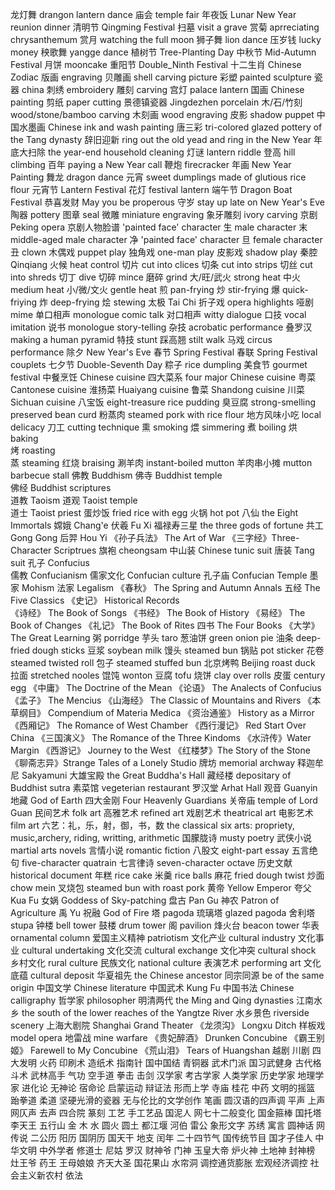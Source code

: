 龙灯舞 drangon lantern dance
庙会 temple fair
年夜饭 Lunar New Year reunion dinner
清明节 Qingming Festival
扫墓 visit a grave
赏菊 aprreciating chrysanthemum
赏月 watching the full moon
狮子舞 lion dance
压岁钱 lucky money
秧歌舞 yangge dance
植树节 Tree-Planting Day
中秋节 Mid-Autumn Festival
月饼 mooncake
重阳节 Double_Ninth Festival
十二生肖 Chinese Zodiac
版画 engraving
贝雕画 shell carving picture
彩塑 painted sculpture
瓷器 china
刺绣 embroidery
雕刻 carving
宫灯 palace lantern
国画 Chinese painting
剪纸 paper cutting
景德镇瓷器 Jingdezhen porcelain
木/石/竹刻 wood/stone/bamboo carving
木刻画 wood engraving
皮影 shadow puppet
中国水墨画 Chinese ink and wash painting
唐三彩 tri-colored glazed pottery of the Tang dynasty
辞旧迎新 ring out the old yead and ring in the New Year
年底大扫除 the year-end household cleaning
灯谜 lantern riddle
登高 hill climbing
百年 paying a New Year call
鞭炮 firecracker
年画 New Year Painting
舞龙 dragon dance
元宵 sweet dumplings made of glutious rice flour
元宵节 Lantern Festival
花灯 festival lantern
端午节 Dragon Boat Festival
恭喜发财 May you be properous
守岁 stay up late on New Year's Eve
陶器 pottery
图章 seal
微雕 miniature engraving
象牙雕刻 ivory carving
京剧 Peking opera
京剧人物脸谱 'painted face' character
生 male character
末 middle-aged male character
净 'painted face' character
旦 female character
丑 clown
木偶戏 puppet play
独角戏 one-man play
皮影戏 shadow play
秦腔 Qinqiang
火候 heat control
切片 cut into clices
切条 cut into strips
切丝 cut into shreds
切丁 dive
切碎 mince
磨碎 grind
大/旺/武火 strong heat
中火 medium heat
小/微/文火 gentle heat
煎 pan-frying
炒 stir-frying
爆 quick-friying
炸 deep-frying
烩 stewing
太极 Tai Chi
折子戏 opera highlights
哑剧 mime
单口相声 monologue comic talk
对口相声 witty dialogue
口技 vocal imitation
说书 monologue story-telling
杂技 acrobatic performance
叠罗汉 making a human pyramid
特技 stunt
踩高翘 stilt walk
马戏 circus performance
除夕 New Year's Eve
春节 Spring Festival
春联 Spring Festival couplets
七夕节 Duoble-Seventh Day
粽子 rice dumpling
美食节 gourmet festival
中餐烹饪 Chinese cuisine
四大菜系 four major Chinese cuisine
粤菜 Cantonese cuisine
淮扬菜 Huaiyang cuisine
鲁菜 Shandong cuisine
川菜 Sichuan cuisine
八宝饭 eight-treasure rice pudding
臭豆腐 strong-smelling preserved bean curd
粉蒸肉 steamed pork with rice flour
地方风味小吃 local delicacy
刀工 cutting technique
熏 smoking
煨 simmering
煮 boiling
烘 baking	
烤 roasting	
蒸 steaming
红烧 braising
涮羊肉 instant-boiled mutton
羊肉串小摊 mutton barbecue stall
佛教 Buddhism
佛寺 Buddhist temple	
佛经 Buddhist scriptures		
道教 Taoism
道观 Taoist temple	
道士 Taoist priest
蛋炒饭 fried rice with egg
火锅 hot pot
八仙 the Eight Immortals
嫦娥 Chang'e
伏羲 Fu Xi
福禄寿三星 the three gods of fortune
共工 Gong Gong
后羿 Hou Yi
《孙子兵法》 The Art of War
《三字经》Three-Character Scriptrues
旗袍 cheongsam
中山装 Chinese tunic suit
唐装 Tang suit
孔子 Confucius	
儒教 Confucianism
儒家文化 Confucian culture
孔子庙 Confucian Temple
墨家 Mohism
法家 Legalism
《春秋》 The Spring and Autumn Annals
五经 The Five Classics
《史记》 Historical Records		
《诗经》 The Book of Songs
《书经》 The Book of History
《易经》 The Book of Changes
《礼记》 The Book of Rites
四书 The Four Books
《大学》The Great Learning
粥 porridge
芋头 taro
葱油饼 green onion pie
油条 deep-fried dough sticks
豆浆 soybean milk
馒头 steamed bun
锅贴 pot sticker
花卷 steamed twisted roll
包子 steamed stuffed bun
北京烤鸭 Beijing roast duck
拉面 stretched nooles
馄饨 wonton
豆腐 tofu
烧饼 clay over rolls
皮蛋 century egg
《中庸》 The Doctrine of the Mean
《论语》 The Analects of Confucius
《孟子》 The Mencius
《山海经》 The Classic of Mountains and Rivers
《本草纲目》 Compendium of Materia Medica
《资治通鉴》 History as a Mirror
《西厢记》 The Romance of West Chamber
《西行漫记》 Red Start Over China
《三国演义》 The Romance of the Three Kindoms
《水浒传》Water Margin
《西游记》 Journey to the West
《红楼梦》The Story of the Stone
《聊斋志异》Strange Tales of a Lonely Studio
牌坊 memorial archway
释迦牟尼 Sakyamuni
大雄宝殿 the Great Buddha's Hall
藏经楼 depositary of Buddhist sutra
素菜馆 vegeterian restaurant
罗汉堂 Arhat Hall
观音 Guanyin
地藏 God of Earth
四大金刚 Four Heavenly Guardians
关帝庙 temple of Lord Guan
民间艺术 folk art
高雅艺术 refined art
戏剧艺术 theatrical art
电影艺术 film art
六艺：礼，乐，射，御，书，数 the classical six arts: propriety, music,archery, riding, writting, arithmetic
国朦胧诗 musty poetry
武侠小说 martial arts novels
言情小说 romantic fiction
八股文 eight-part essay
五言绝句 five-character quatrain
七言律诗 seven-character octave
历史文献 historical document
年糕 rice cake
米羹 rice balls
麻花 fried dough twist
炒面 chow mein
叉烧包 steamed bun with roast pork
黄帝 Yellow Emperor
夸父 Kua Fu
女娲 Goddess of Sky-patching
盘古 Pan Gu
神农 Patron of Agriculture
禹 Yu
祝融 God of Fire
塔 pagoda
琉璃塔 glazed pagoda
舍利塔 stupa
钟楼 bell tower
鼓楼 drum tower
阁 pavilion
烽火台 beacon tower
华表 ornamental column
爱国主义精神 patriotism
文化产业 cultural industry
文化事业 cultural undertaking 
文化交流 cultural exchange
文化冲突 cultural shock
乡村文化 rural culture
民族文化 national culture
表演艺术 performing art
文化底蕴 cultural deposit
华夏祖先 the Chinese ancestor
同宗同源 be of the same origin
中国文学 Chinese literature
中国武术 Kung Fu
中国书法 Chinese calligraphy
哲学家 philosopher
明清两代 the Ming and Qing dynasties
江南水乡 the south of the lower reaches of the Yangtze River
水乡景色 riverside scenery
上海大剧院 Shanghai Grand Theater
《龙须沟》 Longxu Ditch
样板戏 model opera
地雷战 mine warfare
《贵妃醉酒》 Drunken Concubine
《霸王别姬》 Farewell to My Concubine
《荒山泪》  Tears of Huangshan
越剧
川剧
四大发明
火药
印刷术
造纸术
指南针
国中国结
青铜器
武术门派
国习武健身
古代格斗术
武林高手
气功
空手道
拳击
击剑
汉学家
考古学家
人类学家
历史学家
地理学家
进化论
无神论
宿命论
启蒙运动
辩证法
形而上学
寺庙
桂花
中药
文明的摇篮
跆拳道
柔道
坚硬光滑的瓷器
无与伦比的文学创作
笔画
圆汉语的四声调
平声
上声
网仄声
去声
四合院
篆刻
工艺
手工艺品
国泥人
网七十二般变化
国金箍棒
国托塔李天王
五行山
金
木
水
圆火
圆土
都江堰
河伯
雷公
象形文字
苏绣
寓言
圆神话
网传说
二公历
阳历
国阴历
国天干
地支
闰年
二十四节气
国传统节目
国才子佳人
中华文明
中外学者
修道士
尼姑
罗汉
财神爷
门神
玉皇大帝
炉火神
土地神
封神榜
灶王爷
药王
王母娘娘
齐天大圣
国花果山
水帘洞
调控通货膨胀
宏观经济调控
社会主义新农村
依法
